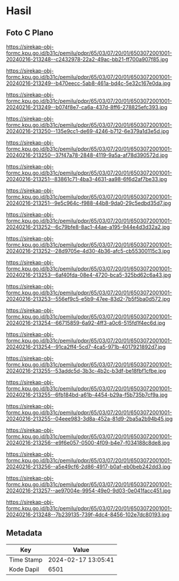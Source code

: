 # Hasil

## Foto C Plano

https://sirekap-obj-formc.kpu.go.id/b31c/pemilu/pdpr/65/03/07/20/01/6503072001001-20240216-213248--c2432978-22a2-49ac-bb21-ff700a907f85.jpg

https://sirekap-obj-formc.kpu.go.id/b31c/pemilu/pdpr/65/03/07/20/01/6503072001001-20240216-213249--b470eecc-5ab8-461a-bd4c-5e32c167e0da.jpg

https://sirekap-obj-formc.kpu.go.id/b31c/pemilu/pdpr/65/03/07/20/01/6503072001001-20240216-213249--b074f8e7-ca6a-437d-8ff6-278825efc393.jpg

https://sirekap-obj-formc.kpu.go.id/b31c/pemilu/pdpr/65/03/07/20/01/6503072001001-20240216-213250--135e9cc1-de69-4246-b712-6e379a1d3e5d.jpg

https://sirekap-obj-formc.kpu.go.id/b31c/pemilu/pdpr/65/03/07/20/01/6503072001001-20240216-213250--37f47a78-2848-4119-9a5a-af78d390572d.jpg

https://sirekap-obj-formc.kpu.go.id/b31c/pemilu/pdpr/65/03/07/20/01/6503072001001-20240216-213251--83861c71-4ba3-4631-aa98-6f6d2af7be33.jpg

https://sirekap-obj-formc.kpu.go.id/b31c/pemilu/pdpr/65/03/07/20/01/6503072001001-20240216-213251--9e5c964c-f988-44b8-9da0-29c5edbd35d7.jpg

https://sirekap-obj-formc.kpu.go.id/b31c/pemilu/pdpr/65/03/07/20/01/6503072001001-20240216-213252--6c79bfe8-8ac1-44ae-a195-944e4d3d32a2.jpg

https://sirekap-obj-formc.kpu.go.id/b31c/pemilu/pdpr/65/03/07/20/01/6503072001001-20240216-213252--28d9705e-4d30-4b36-afc5-cb55300115c3.jpg

https://sirekap-obj-formc.kpu.go.id/b31c/pemilu/pdpr/65/03/07/20/01/6503072001001-20240216-213253--6af40fda-08e4-4720-bca5-325bd62c6a43.jpg

https://sirekap-obj-formc.kpu.go.id/b31c/pemilu/pdpr/65/03/07/20/01/6503072001001-20240216-213253--556ef9c5-e5b9-47ee-83d2-7b5f5ba0d572.jpg

https://sirekap-obj-formc.kpu.go.id/b31c/pemilu/pdpr/65/03/07/20/01/6503072001001-20240216-213254--66715859-6a92-4ff3-a0c6-515fd1f4ec6d.jpg

https://sirekap-obj-formc.kpu.go.id/b31c/pemilu/pdpr/65/03/07/20/01/6503072001001-20240216-213254--91ca2ff4-5cd7-4ca5-971b-4017921892d7.jpg

https://sirekap-obj-formc.kpu.go.id/b31c/pemilu/pdpr/65/03/07/20/01/6503072001001-20240216-213255--53addc5d-3b3c-4b2c-b3df-be18fbf1cfbe.jpg

https://sirekap-obj-formc.kpu.go.id/b31c/pemilu/pdpr/65/03/07/20/01/6503072001001-20240216-213255--6fb184bd-a61b-4454-b29a-f5b735b7cf9a.jpg

https://sirekap-obj-formc.kpu.go.id/b31c/pemilu/pdpr/65/03/07/20/01/6503072001001-20240216-213255--04eee983-3d8a-452a-81d9-2ba5a2b94b45.jpg

https://sirekap-obj-formc.kpu.go.id/b31c/pemilu/pdpr/65/03/07/20/01/6503072001001-20240216-213256--e9f6e057-0500-4f09-b4e7-f034188c8de8.jpg

https://sirekap-obj-formc.kpu.go.id/b31c/pemilu/pdpr/65/03/07/20/01/6503072001001-20240216-213256--a5e49cf6-2d86-4917-b0af-eb0beb242dd3.jpg

https://sirekap-obj-formc.kpu.go.id/b31c/pemilu/pdpr/65/03/07/20/01/6503072001001-20240216-213257--ae97004e-9954-49e0-9d03-0e041facc451.jpg

https://sirekap-obj-formc.kpu.go.id/b31c/pemilu/pdpr/65/03/07/20/01/6503072001001-20240216-213248--7b239135-739f-4dc4-8456-102e7dc80193.jpg


## Metadata

| Key        | Value               |
| ---------- | ------------------- |
| Time Stamp | 2024-02-17 13:05:41 |
| Kode Dapil | 6501                |



